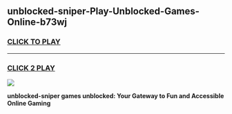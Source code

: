 
## unblocked-sniper-Play-Unblocked-Games-Online-b73wj
<h3>
<a href="https://premium76.site?title=unblocked-sniper&ref=25A">CLICK TO PLAY</a></h3>
<hr>

<h3>
<a href="https://premium76.site?title=unblocked-sniper&ref=25A">CLICK 2 PLAY</a>
  
</h3>

<a href="https://premium76.site?title=unblocked-sniper&ref=25A"><img src="https://clearcache.store/games.png"></a>


**unblocked-sniper games unblocked: Your Gateway to Fun and Accessible Online Gaming**
